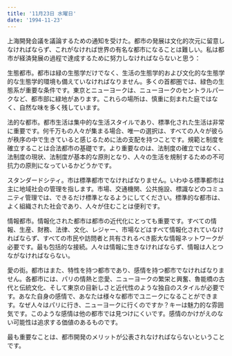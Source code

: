 ```yaml
---
title: '11月23日 水曜日'
date: '1994-11-23'
---
```


上海開発会議を議論するための通知を受けた。都市の発展は文化的次元に留意しなければならず、これがなければ世界の有名な都市になることは難しい。私は都市が経済発展の過程で達成するために努力しなければならないと思う：

生態都市。都市は緑の生態学だけでなく、生活の生態学的および文化的な生態学的な生態学的環境も備えていなければなりません。多くの首都圏では、緑色の生態系が重要な条件です。東京とニューヨークは、ニューヨークのセントラルパークなど、都市部に緑地があります。これらの場所は、慎重に刻まれた庭ではなく、自然な味を多く残しています。

法的な都市。都市生活は集中的な生活スタイルであり、標準化された生活は非常に重要です。何千万もの人々が集まる場合、唯一の選択は、すべての人々が彼らが秩序の中で生きていると感じるために法の支配を持つことです。規範と制度を確立することは合法都市の基礎です。より重要なのは、法制度の確立ではなく、法制度の現状、法制度が基本的な原則となり、人々の生活を規制するための不可抗力の原則になっているかどうかです。

スタンダードシティ。市は標準都市でなければなりません。いわゆる標準都市は主に地域社会の管理を指します。市場、交通機関、公共施設、標識などのコミュニティ管理では、できるだけ標準となるようにしてください。標準的な都市は、よく組織された社会であり、人々が住むことは便利です。

情報都市。情報化された都市は都市の近代化にとっても重要です。すべての情報、生産、財務、法律、文化、レジャー、市場などはすべて情報化されていなければならず、すべての市民や訪問者と共有されるべき膨大な情報ネットワークが必要です。最も包括的な接続。人々は情報に生きなければならず、情報は人とつながなければならない。

愛の街。都市はまた、特性を持つ都市であり、感情を持つ都市でなければなりません。各都市には、パリの情熱と恋愛、ニューヨークの繁栄と興奮、魯能橋の古代と伝統文化、そして東京の目新しさと近代性のような独自のスタイルが必要です。あなた自身の感情で、あなたは様々な都市でユニークになることができます。なぜ人々はパリに行き、ニューヨークに行くのですか？キーは魅力的な雰囲気です。このような感情は他の都市では見つけにくいです。感情のかけがえのない可能性は追求する価値のあるものです。

最も重要なことは、都市開発のメリットが公表されなければならないということです。

